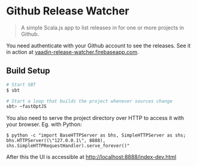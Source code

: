 # Github Release Watcher

> A simple Scala.js app to list releases in for one or more projects in Github.

You need authenticate with your Github account to see the releases. See it in action at [vaadin-release-watcher.firebaseapp.com](https://vaadin-release-watcher.firebaseapp.com/). 

## Build Setup

``` bash
# Start SBT
$ sbt

# Start a loop that builds the project whenever sources change
sbt> ~fastOptJS
```

You also need to serve the project directory over HTTP to access it with your browser. Eg. with Python:
```
$ python -c "import BaseHTTPServer as bhs, SimpleHTTPServer as shs; bhs.HTTPServer((\"127.0.0.1\", 8888), shs.SimpleHTTPRequestHandler).serve_forever()"
```
After this the UI is accessible at [http://localhost:8888/index-dev.html](http://localhost:8888/index-dev.html)
